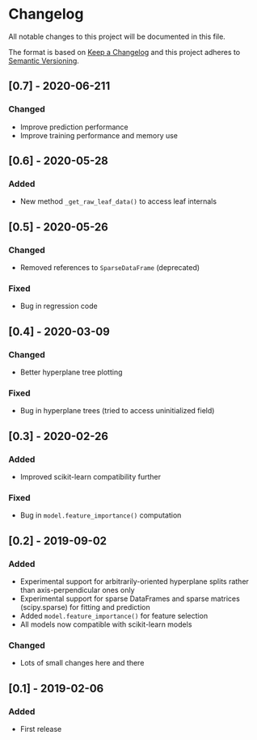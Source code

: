 # Changelog
All notable changes to this project will be documented in this file.

The format is based on [Keep a Changelog](https://keepachangelog.com/)
and this project adheres to [Semantic Versioning](https://semver.org/).

## [0.7] - 2020-06-211
### Changed
- Improve prediction performance
- Improve training performance and memory use

## [0.6] - 2020-05-28
### Added
- New method `_get_raw_leaf_data()` to access leaf internals

## [0.5] - 2020-05-26
### Changed
- Removed references to `SparseDataFrame` (deprecated)

### Fixed
- Bug in regression code

## [0.4] - 2020-03-09
### Changed
- Better hyperplane tree plotting

### Fixed
- Bug in hyperplane trees (tried to access uninitialized field)

## [0.3] - 2020-02-26
### Added
- Improved scikit-learn compatibility further

### Fixed
- Bug in `model.feature_importance()` computation

## [0.2] - 2019-09-02
### Added
- Experimental support for arbitrarily-oriented hyperplane splits rather than axis-perpendicular ones only
- Experimental support for sparse DataFrames and sparse matrices (scipy.sparse) for fitting and prediction
- Added `model.feature_importance()` for feature selection
- All models now compatible with scikit-learn models

### Changed
- Lots of small changes here and there

## [0.1] - 2019-02-06
### Added
- First release
